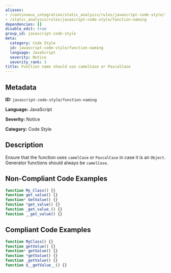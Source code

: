 ```yaml
---
aliases:
- /continuous_integration/static_analysis/rules/javascript-code-style/function-naming
- /static_analysis/rules/javascript-code-style/function-naming
dependencies: []
disable_edit: true
group_id: javascript-code-style
meta:
  category: Code Style
  id: javascript-code-style/function-naming
  language: JavaScript
  severity: Notice
  severity_rank: 3
title: Function name should use camelCase or PascalCase
---
```

<!--  SOURCED FROM https://github.com/DataDog/datadog-static-analyzer-rule-docs -->


## Metadata
**ID:** `javascript-code-style/function-naming`

**Language:** JavaScript

**Severity:** Notice

**Category:** Code Style

## Description
Ensure that the function uses `camelCase` or `PascalCase` in case it is an `Object`. Generator functions should always be `camelCase`.

## Non-Compliant Code Examples
```javascript
function My_Class() {}
function get_value() {}
function* GetValue() {}
function *get_value() {}
function _get_value_() {}
function __get_value() {}

```

## Compliant Code Examples
```javascript
function MyClass() {}
function getValue() {}
function* getValue() {}
function *getValue() {}
function _getValue() {}
function $__getValue__() {}
```
